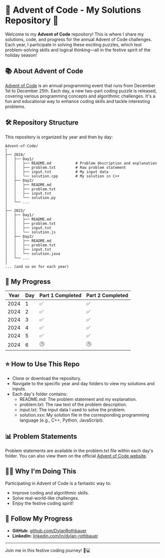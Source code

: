 # 🎄 Advent of Code - My Solutions Repository 🎄

Welcome to my **Advent of Code** repository! This is where I share my solutions, code, and progress for the annual Advent of Code challenges. Each year, I participate in solving these exciting puzzles, which test problem-solving skills and logical thinking—all in the festive spirit of the holiday season!

## 📚 About Advent of Code
[Advent of Code](https://adventofcode.com/) is an annual programming event that runs from December 1st to December 25th. Each day, a new two-part coding puzzle is released, covering various programming concepts and algorithmic challenges. It's a fun and educational way to enhance coding skills and tackle interesting problems.

## 🛠️ Repository Structure
This repository is organized by year and then by day:  
```plaintext
Advent-of-Code/
│
├── 2024/
│   ├── Day1/
│   │   ├── README.md           # Problem description and explanation
│   │   ├── problem.txt         # Raw problem statement
│   │   ├── input.txt           # My input data
│   │   └── solution.cpp        # My solution in C++
│   ├── Day2/
│   │   ├── README.md
│   │   ├── problem.txt
│   │   ├── input.txt
│   │   └── solution.py
│   └── ...
│
├── 2023/
│   ├── Day1/
│   │   ├── README.md
│   │   ├── problem.txt
│   │   ├── input.txt
│   │   └── solution.js
│   ├── Day2/
│   │   ├── README.md
│   │   ├── problem.txt
│   │   ├── input.txt
│   │   └── solution.java
│   └── ...
│
... (and so on for each year)
```


## 🚀 My Progress
| Year | Day | Part 1 Completed | Part 2 Completed |
|------|-----|-------------------|-------------------|
| 2024 | 1   |  ✅                 |  ✅                 |
| 2024 | 2   |  ✅                 |  ✅                 |
| 2024 | 3   |  ✅                 |  ✅                 |
| 2024 | 4   |  ✅                 |  ✅                 |
| 2024 | 5   |  ✅                 |  ✅                 |
| 2024 | 6   |  🕒                 |  🕒                 |

## ⭐ How to Use This Repo
- Clone or download the repository.
- Navigate to the specific year and day folders to view my solutions and inputs.
- Each day's folder contains:
  - README.md: The problem statement and my explanation.
  - problem.txt: The raw text of the problem description.
  - input.txt: The input data I used to solve the problem.
  - solution.xxx: My solution file in the corresponding programming language (e.g., C++, Python, JavaScript).

## 📊 Problem Statements
Problem statements are available in the problem.txt file within each day's folder. You can also view them on the official [Advent of Code website](https://adventofcode.com/).

## 🧑‍💻 Why I'm Doing This
Participating in Advent of Code is a fantastic way to:
- Improve coding and algorithmic skills.
- Solve real-world-like challenges.
- Enjoy the festive coding spirit!

## 🔗 Follow My Progress
- **GitHub:** [github.com/DylanRothbauer](https://github.com/DylanRothbauer)
- **LinkedIn:** [linkedin.com/in/dylan-rothbauer](https://www.linkedin.com/in/dylan-rothbauer-ab285624b/)

---

Join me in this festive coding journey! 🎅💻
